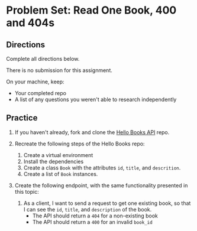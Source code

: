 # Problem Set: Read One Book, 400 and 404s

## Directions

Complete all directions below.

There is no submission for this assignment.

On your machine, keep:

- Your completed repo
- A list of any questions you weren't able to research independently

## Practice

1. If you haven't already, fork and clone the [Hello Books API](https://github.com/AdaGold/hello-books-api) repo.
1. Recreate the following steps of the Hello Books repo:
   1. Create a virtual environment
   1. Install the dependencies
   1. Create a class `Book` with the attributes `id`, `title`, and `descrition`.
   1. Create a list of `Book` instances.

1. Create the following endpoint, with the same functionality presented in this topic:
   1. As a client, I want to send a request to get one existing book, so that I can see the `id`, `title`, and `description` of the book.
        * The API should return a `404` for a non-existing book
        * The API should return a `400` for an invalid `book_id`

